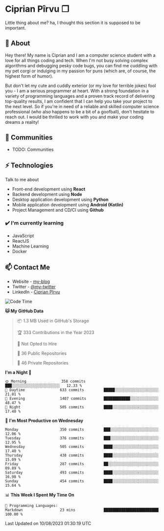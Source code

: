 # Ciprian Pîrvu ❐

Little thing about me? ha, I thought this section it is supposed to be important.

## 🧐 About

Hey there! My name is Ciprian and I am a computer science student with a love for all things coding and tech. When I'm not busy solving complex algorithms and debugging pesky code bugs, you can find me cuddling with my pet corgi or indulging in my passion for puns (which are, of course, the highest form of humor).

But don't let my cute and cuddly exterior (or my love for terrible jokes) fool you - I am a serious programmer at heart. With a strong foundation in a variety of programming languages and a proven track record of delivering top-quality results, I am confident that I can help you take your project to the next level. So if you're in need of a reliable and skilled computer science professional (who also happens to be a bit of a goofball), don't hesitate to reach out. I would be thrilled to work with you and make your coding dreams a reality!

## 👯 Communities

-   TODO: Communities

## ⚡ Technologies

Talk to me about

-   Front-end development using **React**
-   Backend development using **Node**
-   Desktop application development using **Python**
-   Mobile application development using **Android (Kotlin)**
-   Project Management and CD/CI using **Github**

### ✔️ I'm currently learning

-   JavaScript
-   ReactJS
-   Machine Learning
-   Docker

## 📫 Contact Me

-   Website - [my-blog]()
-   Twitter - [@my-twitter]()
-   LinkedIn - [Ciprian Pîrvu](https://www.linkedin.com/in/p%C3%AErvu-ciprian-cristian-4415991b1/)

<!--START_SECTION:waka-->
![Code Time](http://img.shields.io/badge/Code%20Time-1%2C786%20hrs%2027%20mins-blue)

**🐱 My GitHub Data** 

> 📦 1.3 MB Used in GitHub's Storage 
 > 
> 🏆 333 Contributions in the Year 2023
 > 
> 🚫 Not Opted to Hire
 > 
> 📜 36 Public Repositories 
 > 
> 🔑 46 Private Repositories 
 > 
**I'm a Night 🦉** 

```text
🌞 Morning                358 commits         ███░░░░░░░░░░░░░░░░░░░░░░   12.33 % 
🌆 Daytime                633 commits         █████░░░░░░░░░░░░░░░░░░░░   21.81 % 
🌃 Evening                1407 commits        ████████████░░░░░░░░░░░░░   48.47 % 
🌙 Night                  505 commits         ████░░░░░░░░░░░░░░░░░░░░░   17.40 % 
```
📅 **I'm Most Productive on Wednesday** 

```text
Monday                   350 commits         ███░░░░░░░░░░░░░░░░░░░░░░   12.06 % 
Tuesday                  376 commits         ███░░░░░░░░░░░░░░░░░░░░░░   12.95 % 
Wednesday                505 commits         ████░░░░░░░░░░░░░░░░░░░░░   17.40 % 
Thursday                 438 commits         ████░░░░░░░░░░░░░░░░░░░░░   15.09 % 
Friday                   287 commits         ██░░░░░░░░░░░░░░░░░░░░░░░   09.89 % 
Saturday                 493 commits         ████░░░░░░░░░░░░░░░░░░░░░   16.98 % 
Sunday                   454 commits         ████░░░░░░░░░░░░░░░░░░░░░   15.64 % 
```


📊 **This Week I Spent My Time On** 

```text
💬 Programming Languages: 
Markdown                 23 mins             █████████████████████████   100.00 % 
```


 Last Updated on 10/08/2023 01:30:19 UTC
<!--END_SECTION:waka-->

